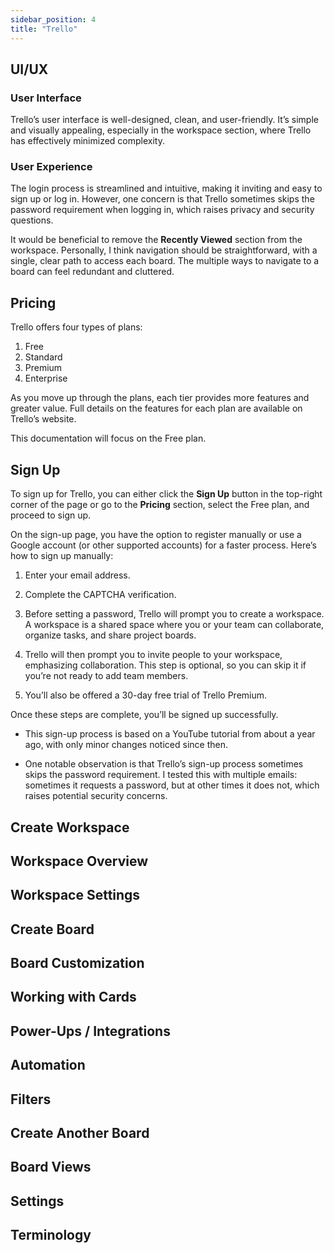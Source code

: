 ```yaml
---
sidebar_position: 4
title: "Trello"
---
```


## UI/UX

### User Interface

Trello’s user interface is well-designed, clean, and user-friendly. It’s simple and visually appealing, especially in the workspace section, where Trello has effectively minimized complexity.

### User Experience

The login process is streamlined and intuitive, making it inviting and easy to sign up or log in. However, one concern is that Trello sometimes skips the password requirement when logging in, which raises privacy and security questions.
  
It would be beneficial to remove the **Recently Viewed** section from the workspace. Personally, I think navigation should be straightforward, with a single, clear path to access each board. The multiple ways to navigate to a board can feel redundant and cluttered.

## Pricing

Trello offers four types of plans:

1. Free
2. Standard
3. Premium
4. Enterprise

As you move up through the plans, each tier provides more features and greater value. Full details on the features for each plan are available on Trello’s website.

This documentation will focus on the Free plan.

## Sign Up

To sign up for Trello, you can either click the **Sign Up** button in the top-right corner of the page or go to the **Pricing** section, select the Free plan, and proceed to sign up.

On the sign-up page, you have the option to register manually or use a Google account (or other supported accounts) for a faster process. Here’s how to sign up manually:

1. Enter your email address.

2. Complete the CAPTCHA verification.

3. Before setting a password, Trello will prompt you to create a workspace. A workspace is a shared space where you or your team can collaborate, organize tasks, and share project boards.

4. Trello will then prompt you to invite people to your workspace, emphasizing collaboration. This step is optional, so you can skip it if you’re not ready to add team members.

5. You’ll also be offered a 30-day free trial of Trello Premium.

Once these steps are complete, you’ll be signed up successfully.

- This sign-up process is based on a YouTube tutorial from about a year ago, with only minor changes noticed since then.

- One notable observation is that Trello’s sign-up process sometimes skips the password requirement. I tested this with multiple emails: sometimes it requests a password, but at other times it does not, which raises potential security concerns.

## Create Workspace

## Workspace Overview

## Workspace Settings

## Create Board

## Board Customization

## Working with Cards

## Power-Ups / Integrations

## Automation

## Filters

## Create Another Board

## Board Views

## Settings

## Terminology

